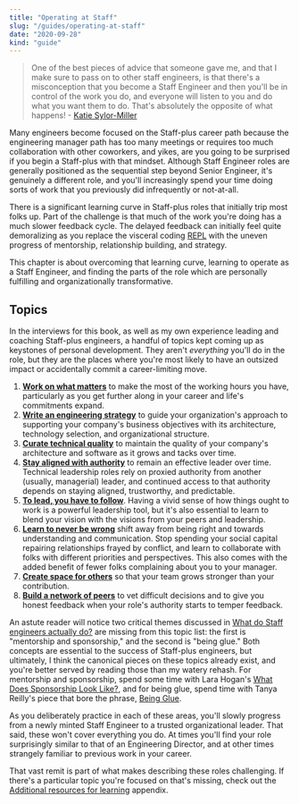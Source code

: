```yaml
---
title: "Operating at Staff"
slug: "/guides/operating-at-staff"
date: "2020-09-28"
kind: "guide"
---
```


> One of the best pieces of advice that someone gave me, and that I make sure to pass on to other staff engineers, is that there's a misconception that you become a Staff Engineer and then you'll be in control of the work you do, and everyone will listen to you and do what you want them to do. That's absolutely the opposite of what happens!
> \- [Katie Sylor-Miller](/stories/katie-sylor-miller)


Many engineers become focused on the Staff-plus career path because the engineering manager path has too many meetings or requires too much collaboration with other coworkers, and yikes, are you going to be surprised if you begin a Staff-plus with that mindset. Although Staff Engineer roles are generally positioned as the sequential step beyond Senior Engineer, it's genuinely a different role, and you'll increasingly spend your time doing sorts of work that you previously did infrequently or not-at-all.


There is a significant learning curve in Staff-plus roles that initially trip most folks up.
Part of the challenge is that much of the work you're doing has a much slower feedback cycle.
The delayed feedback can initially feel quite demoralizing as you replace the visceral coding [REPL](https://en.wikipedia.org/wiki/Read–eval–print_loop) with the uneven progress of mentorship, relationship building, and strategy.

This chapter is about overcoming that learning curve,
learning to operate as a Staff Engineer, and
finding the parts of the role which are personally fulfilling and organizationally transformative.


## Topics

In the interviews for this book, as well as my own experience leading and coaching Staff-plus engineers, a handful of topics kept coming up as keystones of personal development. They aren't _everything_ you'll do in the role, but they are the places where you're most likely to have an outsized impact or accidentally commit a career-limiting move.

1. **[Work on what matters](https://staffeng.com/guides/work-on-what-matters)** to make the most of the working hours you have,
    particularly as you get further along in your career and life's commitments expand.
2. **[Write an engineering strategy](/guides/engineering-strategy)** to guide your organization's approach to supporting your company's business objectives with its architecture, technology selection, and organizational structure.
3. **[Curate technical quality](/guides/manage-technical-quality)** to maintain the quality of your company's architecture and software as it grows and tacks over time.
4. **[Stay aligned with authority](https://staffeng.com/guides/staying-aligned-with-authority)** to remain an effective leader over time.
    Technical leadership roles rely on proxied authority from another (usually, managerial) leader, and continued access to that authority depends on staying aligned, trustworthy, and predictable.
5. **[To lead, you have to follow](https://staffeng.com/guides/to-lead-follow)**. Having a vivid sense of how things ought to work
    is a powerful leadership tool, but it's also essential to learn to blend your vision with the visions from your peers and leadership.
6. **[Learn to never be wrong](https://staffeng.com/guides/learn-to-never-be-wrong)**
    shift away from being right and towards understanding and communication.
    Stop spending your social capital repairing relationships frayed by conflict, and learn to collaborate with folks with different priorities and perspectives.
    This also comes with the added benefit of fewer folks complaining about you to your manager.
7. **[Create space for others](https://staffeng.com/guides/create-space-for-others)** so that your team grows stronger than your contribution.
8. **[Build a network of peers](https://staffeng.com/guides/network-of-peers)** to vet difficult decisions and to give you
    honest feedback when your role's authority starts to temper feedback.

An astute reader will notice two critical themes discussed in [What do Staff engineers actually do?](/guides/what-do-staff-engineers-actually-do)
are missing from this topic list: the first is "mentorship and sponsorship," and the second is "being glue."
Both concepts are essential to the success of Staff-plus engineers,
but ultimately, I think the canonical pieces on these topics already exist,
and you're better served by reading those than my watery rehash.
For mentorship and sponsorship, spend some time with Lara Hogan's
[What Does Sponsorship Look Like?](https://larahogan.me/blog/what-sponsorship-looks-like/),
and for being glue, spend time with Tanya Reilly's piece that bore the phrase,
[Being Glue](https://noidea.dog/glue).

As you deliberately practice in each of these areas, you'll slowly progress from a newly minted Staff Engineer to a trusted organizational leader. That said, these won't cover everything you do. At times you'll find your role surprisingly similar to that of an Engineering Director, and at other times strangely familiar to previous work in your career.

That vast remit is part of what makes describing these roles challenging. If there's a particular topic you're focused on that's missing, check out the [Additional resources for learning](https://staffeng.com/guides/learning-materials) appendix.
